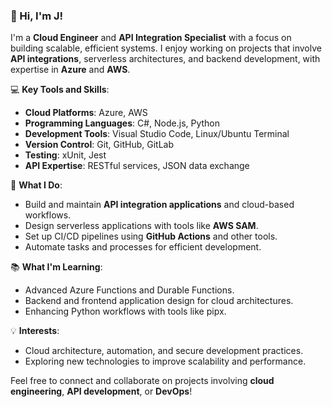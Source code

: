 ### 👋 Hi, I'm J!  

I'm a **Cloud Engineer** and **API Integration Specialist** with a focus on building scalable, efficient systems. I enjoy working on projects that involve **API integrations**, serverless architectures, and backend development, with expertise in **Azure** and **AWS**.  

💻 **Key Tools and Skills**:  
- **Cloud Platforms**: Azure, AWS  
- **Programming Languages**: C#, Node.js, Python  
- **Development Tools**: Visual Studio Code, Linux/Ubuntu Terminal  
- **Version Control**: Git, GitHub, GitLab  
- **Testing**: xUnit, Jest  
- **API Expertise**: RESTful services, JSON data exchange  

🔧 **What I Do**:  
- Build and maintain **API integration applications** and cloud-based workflows.  
- Design serverless applications with tools like **AWS SAM**.  
- Set up CI/CD pipelines using **GitHub Actions** and other tools.  
- Automate tasks and processes for efficient development.  

📚 **What I'm Learning**:  
- Advanced Azure Functions and Durable Functions.  
- Backend and frontend application design for cloud architectures.  
- Enhancing Python workflows with tools like pipx.  

💡 **Interests**:  
- Cloud architecture, automation, and secure development practices.  
- Exploring new technologies to improve scalability and performance.  

Feel free to connect and collaborate on projects involving **cloud engineering**, **API development**, or **DevOps**!  

